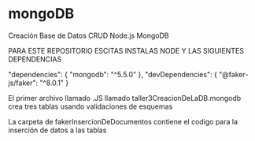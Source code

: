 # mongoDB
Creación Base de Datos CRUD Node.js MongoDB

PARA ESTE REPOSITORIO ESCITAS INSTALAS NODE Y LAS SIGUIENTES DEPENDENCIAS 

"dependencies": {
    "mongodb": "^5.5.0"
  },
  "devDependencies": {
    "@faker-js/faker": "^8.0.1"
  }

El primer archivo llamado .JS llamado taller3CreacionDeLaDB.mongodb crea tres tablas usando validaciones de esquemas 

La carpeta de fakerInsercionDeDocumentos contiene el codigo para la inserción de datos a las tablas 
